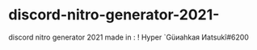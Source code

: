 # discord-nitro-generator-2021-
discord nitro generator 2021 made in : ! Hyper `Güиahkaя Иatsukî#6200
